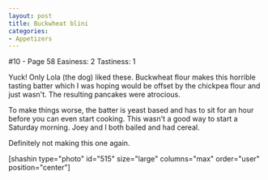```yaml
---
layout: post
title: Buckwheat blini
categories:
- Appetizers
---
```


#10 - Page 58
Easiness: 2
Tastiness: 1

Yuck! Only Lola (the dog) liked these. Buckwheat flour makes this horrible tasting batter which I was hoping would be offset by the chickpea flour and just wasn't. The resulting pancakes were atrocious.

To make things worse, the batter is yeast based and has to sit for an hour before you can even start cooking. This wasn't a good way to start a Saturday morning. Joey and I both bailed and had cereal.

Definitely not making this one again.

[shashin type="photo" id="515" size="large" columns="max" order="user" position="center"]
